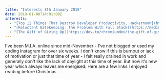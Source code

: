 ```yaml
---
title: "Interests 8th January 2018"
date: 2019-01-08T14:01:08Z
interests:
  - "[Top 12 Things That Destroy Developer Productivity, Hackernoon](https://hackernoon.com/top-12-things-that-destroy-developer-productivity-2ddf0abc190?mkt_tok=eyJpIjoiWW1FMll6TXhPRFkzWW1JeiIsInQiOiJtb2hOTGFWcmtMbW9rVkF2dkVEc3I3NTF0XC9MQzVjTVdUaklKRUpsdTNwNkw4SDBWWFZTOVdIZ2NUT1dkb1wvbVNwRGVCNGZUWEJtYllPdlcwZ0hEelcrZTgrd3grZyt5dnNWM1Z4YU8yN3BSU1VhN3RPNGdaaU1CYm1FTURUY2JVIn0%3D)  - Number 8 on this list really resonated with me because of the project I'm working on at work right now. If the features you build aren't being used (no users) then this really kills motivation."
  - "[Reluctant Gatekeeping: The Problem With Full Stack](https://medium.com/@Heydon/reluctant-gatekeeping-the-problem-with-full-stack-e9ad836570f6) - anything by Heydon Pickering is worth a read, especially this piece about devaluing CSS within the frontend."
  - "[The Gift of Giving Up](https://dev.to/chromiumdev/the-gift-of-giving-up-1lgl) - the ultimate result of this post is that a developer team put the user experience before their own (i.e. having a shiny new codebase to work with) which is not something you come across very often!"
---
```


I've been M.I.A. online since mid-November - I've not blogged or used my coding Instagram for over six weeks. I don't know if this is burnout or lack of motivation or just that time of year - I felt really drained in work and generally don't like the lack of daylight at this time of year. But now it's new year which always leaves me energised. Here are a few links I enjoyed reading before Christmas.
